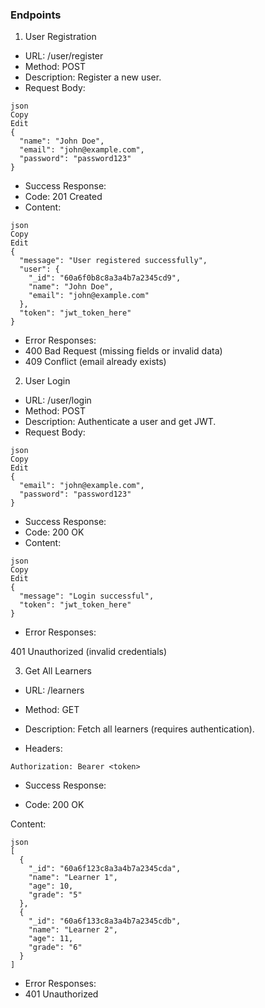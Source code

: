 ### Endpoints
1. User Registration
- URL: /user/register
- Method: POST
- Description: Register a new user.
- Request Body:
```
json
Copy
Edit
{
  "name": "John Doe",
  "email": "john@example.com",
  "password": "password123"
}
```

- Success Response:
- Code: 201 Created
- Content:
```
json
Copy
Edit
{
  "message": "User registered successfully",
  "user": {
    "_id": "60a6f0b8c8a3a4b7a2345cd9",
    "name": "John Doe",
    "email": "john@example.com"
  },
  "token": "jwt_token_here"
}
```

- Error Responses:
- 400 Bad Request (missing fields or invalid data)
- 409 Conflict (email already exists)

2. User Login
- URL: /user/login
- Method: POST
- Description: Authenticate a user and get JWT.
- Request Body:
```
json
Copy
Edit
{
  "email": "john@example.com",
  "password": "password123"
}

```

- Success Response:
- Code: 200 OK
- Content:
```
json
Copy
Edit
{
  "message": "Login successful",
  "token": "jwt_token_here"
}
```

- Error Responses:

401 Unauthorized (invalid credentials)

3. Get All Learners
- URL: /learners

- Method: GET

- Description: Fetch all learners (requires authentication).

- Headers:

```
Authorization: Bearer <token>
```

- Success Response:

- Code: 200 OK

Content:
```
json
[
  {
    "_id": "60a6f123c8a3a4b7a2345cda",
    "name": "Learner 1",
    "age": 10,
    "grade": "5"
  },
  {
    "_id": "60a6f133c8a3a4b7a2345cdb",
    "name": "Learner 2",
    "age": 11,
    "grade": "6"
  }
]
```

- Error Responses:
- 401 Unauthorized